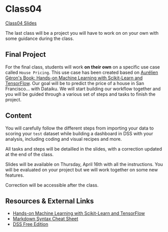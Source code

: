 # Class04

[Class04 Slides](https://docs.google.com/presentation/d/1CPcYW4ZIdF0MqSeEwi6D0Nj3lG8RNRdOVNsp6--OBM4/edit?usp=sharing)  

The last class will be a project you will have to work on on your own with some guidance during the class.
## Final Project  

For the final class, students will work **on their own** on a specific use case called `House Pricing`. This use case has been created based on [Aurélien Géron's Book: Hands-on Machine Learning with Scikit-Learn and TensorFlow](https://github.com/ageron/handson-ml). Our goal will be to predict the price of a house in San Francisco... with Dataiku. We will start building our workflow together and you will be guided through a various set of steps and tasks to finish the project.  

## Content 

You will carefully follow the different steps from importing your data to scoring your `test` dataset while building a dashboard in DSS with your analysis, including coding and visual recipes and more.  

All tasks and steps will be detailled in the slides, with a correction updated at the end of the class.  

Slides will be available on Thursday, April 16th with all the instructions. You will be evaluated on your project but we will work together on some new features.  

Correction will be accessible after the class.  

## Resources & External Links
- [Hands-on Machine Learning with Scikit-Learn and TensorFlow](https://github.com/ageron/handson-ml) 
- [Markdown Syntax Cheat Sheet](https://github.com/pandas-dev/pandas/blob/master/doc/cheatsheet/Pandas_Cheat_Sheet.pdf)
- [DSS Free Edition](https://www.dataiku.com/product/get)


